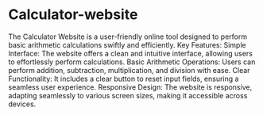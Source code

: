 # Calculator-website
The Calculator Website is a user-friendly online tool designed to perform basic arithmetic calculations swiftly and efficiently.
Key Features:
Simple Interface: The website offers a clean and intuitive interface, allowing users to effortlessly perform calculations.
Basic Arithmetic Operations: Users can perform addition, subtraction, multiplication, and division with ease.
Clear Functionality: It includes a clear button to reset input fields, ensuring a seamless user experience.
Responsive Design: The website is responsive, adapting seamlessly to various screen sizes, making it accessible across devices.
